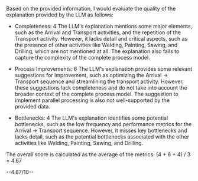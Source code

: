 Based on the provided information, I would evaluate the quality of the explanation provided by the LLM as follows:

* Completeness: 4
The LLM's explanation mentions some major elements, such as the Arrival and Transport activities, and the repetition of the Transport activity. However, it lacks detail and critical aspects, such as the presence of other activities like Welding, Painting, Sawing, and Drilling, which are not mentioned at all. The explanation also fails to capture the complexity of the complete process model.

* Process Improvements: 6
The LLM's explanation provides some relevant suggestions for improvement, such as optimizing the Arrival -> Transport sequence and streamlining the transport activity. However, these suggestions lack completeness and do not take into account the broader context of the complete process model. The suggestion to implement parallel processing is also not well-supported by the provided data.

* Bottlenecks: 4
The LLM's explanation identifies some potential bottlenecks, such as the low frequency and performance metrics for the Arrival -> Transport sequence. However, it misses key bottlenecks and lacks detail, such as the potential bottlenecks associated with the other activities like Welding, Painting, Sawing, and Drilling.

The overall score is calculated as the average of the metrics: (4 + 6 + 4) / 3 = 4.67

--4.67/10--